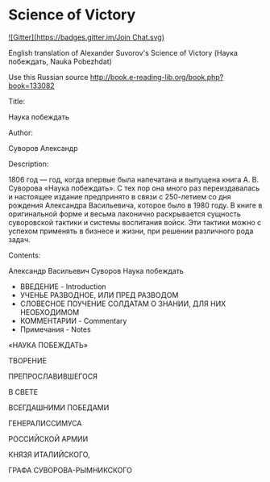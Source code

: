 # Science of Victory
[![Gitter](https://badges.gitter.im/Join Chat.svg)](https://gitter.im/jeffmcneill/science-of-victory?utm_source=badge&utm_medium=badge&utm_campaign=pr-badge&utm_content=badge)

English translation of Alexander Suvorov's Science of Victory (Наука побеждать, Nauka Pobezhdat)

Use this Russian source <http://book.e-reading-lib.org/book.php?book=133082>

Title:

Наука побеждать

Author:

Суворов Александр

Description:

1806 год — год, когда впервые была напечатана и выпущена книга А. В. Суворова «Наука побеждать». С тех пор она много раз переиздавалась и настоящее издание предпринято в связи с 250-летием со дня рождения Александра Васильевича, которое было в 1980 году. В книге в оригинальной форме и весьма лаконично раскрывается сущность суворовской тактики и системы воспитания войск. Эти тактики можно с успехом применять в бизнесе и жизни, при решении различного рода задач.

Contents:

Александр Васильевич Суворов Наука побеждать

- ВВЕДЕНИЕ - Introduction
- УЧЕНЬЕ РАЗВОДНОЕ, ИЛИ ПРЕД РАЗВОДОМ
- СЛОВЕСНОЕ ПОУЧЕНИЕ СОЛДАТАМ О ЗНАНИИ, ДЛЯ НИХ НЕОБХОДИМОМ
- КОММЕНТАРИИ - Commentary
- Примечания - Notes

«НАУКА ПОБЕЖДАТЬ»

ТВОРЕНИЕ

ПРЕПРОСЛАВИВШЕГОСЯ

В СВЕТЕ

ВСЕГДАШНИМИ ПОБЕДАМИ

ГЕНЕРАЛИССИМУСА

РОССИЙСКОЙ АРМИИ

КНЯЗЯ ИТАЛИЙСКОГО,

ГРАФА СУВОРОВА-РЫМНИКСКОГО
